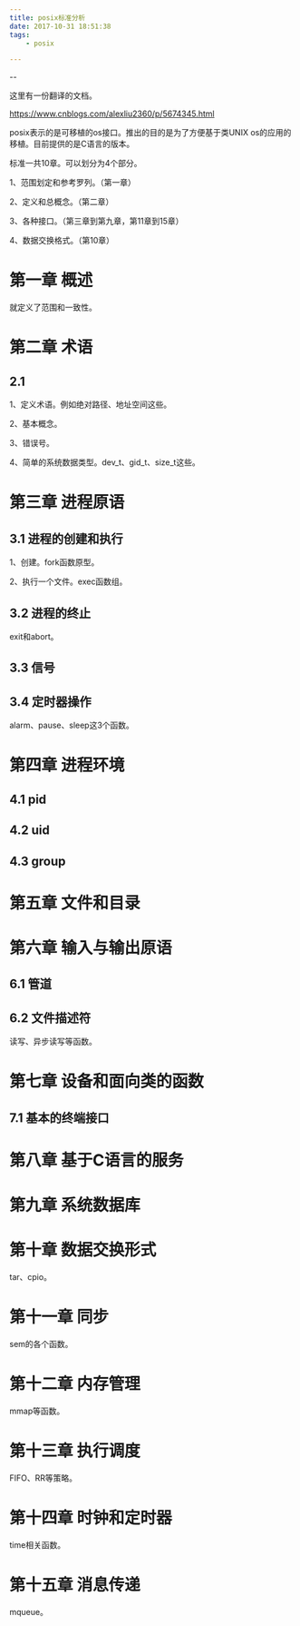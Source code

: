 ```yaml
---
title: posix标准分析
date: 2017-10-31 18:51:38
tags:
	- posix

---
```


--

这里有一份翻译的文档。

https://www.cnblogs.com/alexliu2360/p/5674345.html

posix表示的是可移植的os接口。推出的目的是为了方便基于类UNIX os的应用的移植。目前提供的是C语言的版本。

标准一共10章。可以划分为4个部分。

1、范围划定和参考罗列。（第一章）

2、定义和总概念。（第二章）

3、各种接口。（第三章到第九章，第11章到15章）

4、数据交换格式。（第10章）



# 第一章 概述

就定义了范围和一致性。

# 第二章 术语

## 2.1

1、定义术语。例如绝对路径、地址空间这些。

2、基本概念。

3、错误号。

4、简单的系统数据类型。dev_t、gid_t、size_t这些。

# 第三章 进程原语

## 3.1 进程的创建和执行

1、创建。fork函数原型。

2、执行一个文件。exec函数组。

## 3.2 进程的终止

exit和abort。

## 3.3 信号

## 3.4 定时器操作

alarm、pause、sleep这3个函数。

# 第四章 进程环境

## 4.1 pid



## 4.2 uid



## 4.3 group



# 第五章  文件和目录



# 第六章  输入与输出原语

## 6.1 管道



## 6.2 文件描述符



读写、异步读写等函数。



# 第七章 设备和面向类的函数

## 7.1 基本的终端接口



# 第八章 基于C语言的服务



# 第九章 系统数据库



# 第十章 数据交换形式

tar、cpio。



# 第十一章 同步

sem的各个函数。



# 第十二章 内存管理

mmap等函数。



# 第十三章 执行调度

FIFO、RR等策略。



# 第十四章 时钟和定时器

time相关函数。



# 第十五章 消息传递

mqueue。

